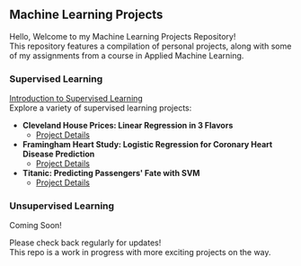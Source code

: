 ## Machine Learning Projects 
Hello, Welcome to my Machine Learning Projects Repository! \
This repository features a compilation of personal projects, along with some of my assignments from a course in Applied Machine Learning.

### Supervised Learning 
[Introduction to Supervised Learning](Supervised%20Learning/README.md) \
Explore a variety of supervised learning projects: 
  - **Cleveland House Prices: Linear Regression in 3 Flavors**
    - [Project Details](Supervised%20Learning/Cleveland%20House%20Prices)
  - **Framingham Heart Study: Logistic Regression for Coronary Heart Disease Prediction**
    - [Project Details](Supervised%20Learning/Framingham%20Heart%20Study)
  - **Titanic: Predicting Passengers' Fate with SVM**
    - [Project Details](Supervised%20Learning/Titanic%20-%20Machine%20Learning%20from%20Disaster)
       

### Unsupervised Learning
Coming Soon!

Please check back regularly for updates! \
This repo is a work in progress with more exciting projects on the way.
